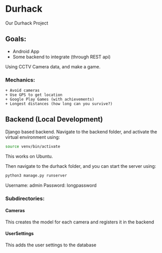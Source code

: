# Durhack
Our Durhack Project

## Goals:
+ Android App
+ Some backend to integrate (through REST api)

Using CCTV Camera data, and make a game.

### Mechanics:
	+ Avoid cameras
	+ Use GPS to get location
	+ Google Play Games (with achievements)
	+ Longest distances (how long can you survive?)

## Backend (Local Development)
Django based backend. Navigate to the backend folder, and activate the virtual environment using:

```bash
source venv/bin/activate
```
This works on Ubuntu.

Then navigate to the durhack folder, and you can start the server using:

```bash
python3 manage.py runserver
```

Username: admin
Password: longpassword

### Subdirectories:
#### Cameras
This creates the model for each camera and registers it in the backend
#### UserSettings
This adds the user settings to the database

